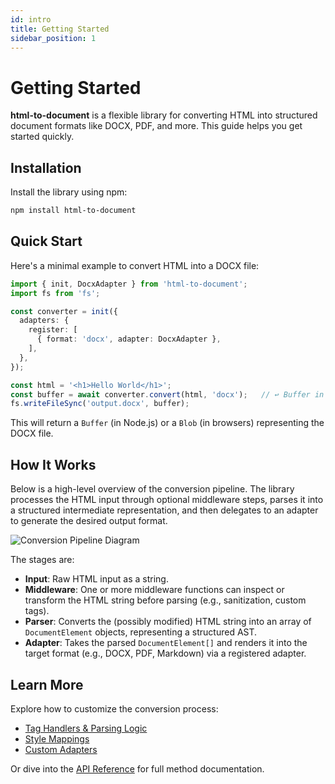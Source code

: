 ```yaml
---
id: intro
title: Getting Started
sidebar_position: 1
---
```


# Getting Started

**html-to-document** is a flexible library for converting HTML into structured document formats like DOCX, PDF, and more. This guide helps you get started quickly.

## Installation

Install the library using npm:

```bash
npm install html-to-document
```

## Quick Start

Here's a minimal example to convert HTML into a DOCX file:

```ts
import { init, DocxAdapter } from 'html-to-document';
import fs from 'fs';

const converter = init({
  adapters: {
    register: [
      { format: 'docx', adapter: DocxAdapter },
    ],
  },
});

const html = '<h1>Hello World</h1>';
const buffer = await converter.convert(html, 'docx');   // ↩️ Buffer in Node / Blob in browser
fs.writeFileSync('output.docx', buffer);
```

This will return a `Buffer` (in Node.js) or a `Blob` (in browsers) representing the DOCX file.

## How It Works

Below is a high-level overview of the conversion pipeline. The library processes the HTML input through optional middleware steps, parses it into a structured intermediate representation, and then delegates to an adapter to generate the desired output format.

![Conversion Pipeline Diagram](/img/conversion-pipeline.png)

The stages are:

- **Input**: Raw HTML input as a string.  
- **Middleware**: One or more middleware functions can inspect or transform the HTML string before parsing (e.g., sanitization, custom tags).  
- **Parser**: Converts the (possibly modified) HTML string into an array of `DocumentElement` objects, representing a structured AST.  
- **Adapter**: Takes the parsed `DocumentElement[]` and renders it into the target format (e.g., DOCX, PDF, Markdown) via a registered adapter.

## Learn More

Explore how to customize the conversion process:

- [Tag Handlers & Parsing Logic](/docs/api/tags)
- [Style Mappings](/docs/api/style-mappings)
- [Custom Adapters](/docs/api/converters)

Or dive into the [API Reference](/docs/api/html-to-document) for full method documentation.